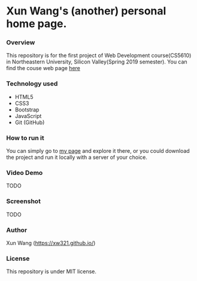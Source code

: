 # Xun Wang's (another) personal home page.


### Overview


This repository is for the first project of Web Development course(CS5610) in Northeastern University, Silicon Valley(Spring 2019 semester). You can find the couse web page [here](http://johnguerra.co/classes/webDevelopment_spring_2019/ "CS-5610 Web Development Spring 2019") 


### Technology used


* HTML5
* CSS3
* Bootstrap
* JavaScript
* Git (GitHub)

### How to run it


You can simply go to [my page](https://xw321.github.io/xun-homepage-neu) and explore it there, or you could download the project and run it locally with a server of your choice.


### Video Demo


TODO


### Screenshot


TODO

### Author


Xun Wang (https://xw321.github.io/)


### License


This repository is under MIT license.
